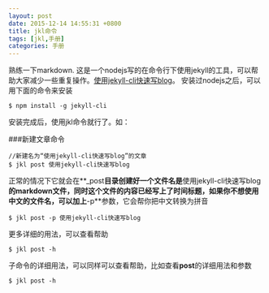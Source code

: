 ```yaml
---
layout: post
date: 2015-12-14 14:55:31 +0800
title: jkl命令
tags: [jkl,手册]
categories: 手册
---
```

熟练一下markdown.
这是一个nodejs写的在命令行下使用jekyll的工具，可以帮助大家减少一些重复操作。[使用jekyll-cli快速写blog](http://jser.me/2014/03/25/%E4%BD%BF%E7%94%A8jekyll-cli%E5%BF%AB%E9%80%9F%E5%86%99blog.html)。
安装过nodejs之后，可以用下面的命令来安装


	$ npm install -g jekyll-cli
安装完成后，使用jkl命令就行了。如：

###新建文章命令

	//新建名为“使用jekyll-cli快速写blog”的文章
	$ jkl post 使用jekyll-cli快速写blog
正常的情况下它就会在**_post**目录创建好一个文件名是**使用jekyll-cli快速写blog**的markdown文件，同时这个文件的内容已经写上了时间标题，如果你不想使用中文的文件名，可以加上**-p**参数，它会帮你把中文转换为拼音

	$ jkl post -p 使用jekyll-cli快速写blog
更多详细的用法，可以查看帮助

	$ jkl post -h
子命令的详细用法，可以同样可以查看帮助，比如查看**post**的详细用法和参数

	$ jkl post -h